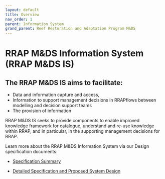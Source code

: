```yaml
---
layout: default
title: Overview
nav_order: 1
parent: Information System
grand_parent: Reef Restoration and Adaptation Program M&DS 
---
```

# RRAP M&DS Information System (RRAP M&DS IS)

## The RRAP M&DS IS aims to facilitate:

- Data and information capture and access, 
- Information to support management decisions in RRAPflows between modelling and decision support teams
- The provision of information 

RRAP M&DS IS seeks to provide components to enable improved knowledge framework for catalogue, understand and re-use knowledge within RRAP, and in particular, in the supporting management decisions for RRAP. 

Learn more about the RRAP M&DS Information System via our Design specification documents:

- <a href="https://static.rrap-is.com/assets/RRAP+M%26DS-02+Information+System+Specification+high+level+view.pdf" target="_blank">Specification Summary</a>

- <a href="https://static.rrap-is.com/assets/RRAP+M%26DS-02+Information+System+Detailed+Specification.pdf" target="_blank">Detailed Specification and Proposed System Design</a>

